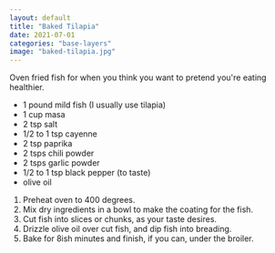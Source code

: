 ```yaml
---
layout: default
title: "Baked Tilapia"
date: 2021-07-01
categories: "base-layers"
image: "baked-tilapia.jpg"
---
```


Oven fried fish for when you think you want to pretend you're eating healthier.

* 1 pound mild fish (I usually use tilapia)
* 1 cup masa
* 2 tsp salt
* 1/2 to 1 tsp cayenne
* 2 tsp paprika
* 2 tsps chili powder
* 2 tsps garlic powder
* 1/2 to 1 tsp black pepper (to taste)
* olive oil


1. Preheat oven to 400 degrees.
2. Mix dry ingredients in a bowl to make the coating for the fish.
3. Cut fish into slices or chunks, as your taste desires. 
4. Drizzle olive oil over cut fish, and dip fish into breading.
5. Bake for 8ish minutes and finish, if you can, under the broiler.
